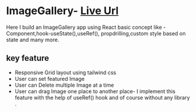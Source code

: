 # ImageGallery- [Live Url](https://pd-imagegallery.netlify.app/)

Here I build an ImageGallery app using React basic concept like -Component,hook-useState(),useRef(), propdrilling,custom style based on state and many more.

## key feature

<ul>
<li>Responsive Grid layout using tailwind css </li>
<li>User can set featured Image </li>
<li>User can Delete multiple Image at a time </li>
<li>User can drag Image one place to another place- I implement this feature with the help of useRef() hook and of course without any library .
        
</li>

</ul>

